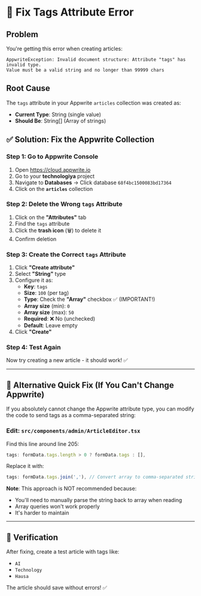 # 🔧 Fix Tags Attribute Error

## Problem
You're getting this error when creating articles:
```
AppwriteException: Invalid document structure: Attribute "tags" has invalid type. 
Value must be a valid string and no longer than 99999 chars
```

## Root Cause
The `tags` attribute in your Appwrite `articles` collection was created as:
- **Current Type**: String (single value)
- **Should Be**: String[] (Array of strings)

## ✅ Solution: Fix the Appwrite Collection

### Step 1: Go to Appwrite Console
1. Open https://cloud.appwrite.io
2. Go to your **technologiya** project
3. Navigate to **Databases** → Click database `68f4bc1500083bd17364`
4. Click on the **`articles`** collection

### Step 2: Delete the Wrong `tags` Attribute
1. Click on the **"Attributes"** tab
2. Find the `tags` attribute
3. Click the **trash icon** (🗑️) to delete it
4. Confirm deletion

### Step 3: Create the Correct `tags` Attribute
1. Click **"Create attribute"**
2. Select **"String"** type
3. Configure it as:
   - **Key**: `tags`
   - **Size**: `100` (per tag)
   - **Type**: Check the **"Array"** checkbox ✅ (IMPORTANT!)
   - **Array size** (min): `0`
   - **Array size** (max): `50`
   - **Required**: ❌ No (unchecked)
   - **Default**: Leave empty
4. Click **"Create"**

### Step 4: Test Again
Now try creating a new article - it should work! ✅

---

## 🚀 Alternative Quick Fix (If You Can't Change Appwrite)

If you absolutely cannot change the Appwrite attribute type, you can modify the code to send tags as a comma-separated string:

### Edit: `src/components/admin/ArticleEditor.tsx`

Find this line around line 205:
```typescript
tags: formData.tags.length > 0 ? formData.tags : [],
```

Replace it with:
```typescript
tags: formData.tags.join(','), // Convert array to comma-separated string
```

**Note**: This approach is NOT recommended because:
- You'll need to manually parse the string back to array when reading
- Array queries won't work properly
- It's harder to maintain

---

## 📝 Verification

After fixing, create a test article with tags like:
- `AI`
- `Technology`
- `Hausa`

The article should save without errors! ✅

